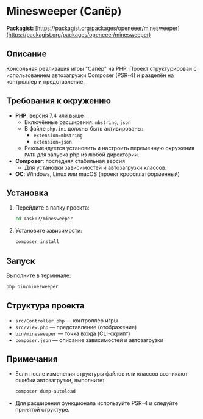 
# Minesweeper (Сапёр)

**Packagist:** [https://packagist.org/packages/openeeer/minesweeper](https://packagist.org/packages/openeeer/minesweeper)

## Описание

Консольная реализация игры "Сапёр" на PHP. Проект структурирован с использованием автозагрузки Composer (PSR-4) и разделён на контроллер и представление.

## Требования к окружению

- **PHP**: версия 7.4 или выше  
  - Включённые расширения: `mbstring`, `json`
  - В файле `php.ini` должны быть активированы:
    - `extension=mbstring`
    - `extension=json`
  - Рекомендуется установить и настроить переменную окружения `PATH` для запуска php из любой директории.
- **Composer**: последняя стабильная версия  
  - Для установки зависимостей и автозагрузки классов.
- **ОС**: Windows, Linux или macOS (проект кроссплатформенный)

## Установка

1. Перейдите в папку проекта:
   ```sh
   cd Task02/minesweeper
   ```
2. Установите зависимости:
   ```sh
   composer install
   ```

## Запуск

Выполните в терминале:
```sh
php bin/minesweeper
```

## Структура проекта

- `src/Controller.php` — контроллер игры
- `src/View.php` — представление (отображение)
- `bin/minesweeper` — точка входа (CLI-скрипт)
- `composer.json` — описание зависимостей и автозагрузки

## Примечания

- Если после изменения структуры файлов или классов возникают ошибки автозагрузки, выполните:
  ```sh
  composer dump-autoload
  ```
- Для расширения функционала используйте PSR-4 и следуйте принятой структуре.
